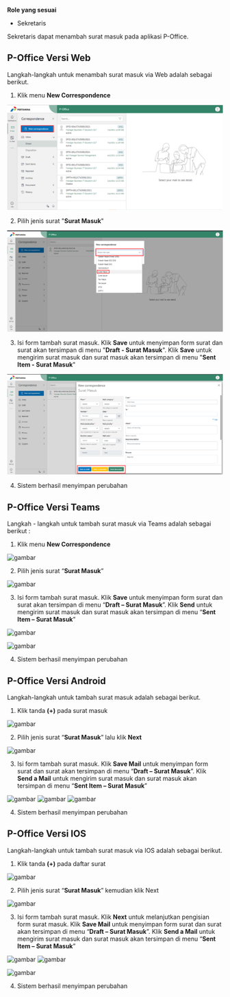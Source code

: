 **Role yang sesuai**

- Sekretaris

Sekretaris dapat menambah surat masuk pada aplikasi P-Office.

## **P-Office Versi Web**

Langkah-langkah untuk menambah surat masuk via Web adalah sebagai berikut.

1. Klik menu **New Correspondence**

![gambar](SuratMasuk/SM_Web/02SM02.png)

2. Pilih jenis surat "**Surat Masuk**"

![gambar](SuratMasuk/SM_Web/02SM03.png)

3. Isi form tambah surat masuk. Klik **Save** untuk menyimpan form surat dan surat akan tersimpan di menu "**Draft - Surat Masuk**". Klik **Save** untuk mengirim surat masuk dan surat masuk akan tersimpan di menu "**Sent Item - Surat Masuk**"

![gambar](SuratMasuk/SM_Web/02SM04.png)

4.  Sistem berhasil menyimpan perubahan

## **P-Office Versi Teams**

Langkah - langkah untuk tambah surat masuk via Teams adalah sebagai berikut :

1. Klik menu **New Correspondence**

![gambar](SuratMasuk/SM_Teams/SM02.png)

2. Pilih jenis surat “**Surat Masuk**”

![gambar](SuratMasuk/SM_Teams/SM03.png)

3. Isi form tambah surat masuk. Klik **Save** untuk menyimpan form surat dan surat akan tersimpan di menu “**Draft – Surat Masuk**”. Klik **Send** untuk mengirim surat masuk dan surat masuk akan tersimpan di menu “**Sent Item – Surat Masuk**”

![gambar](SuratMasuk/SM_Teams/SM04.png)

![gambar](SuratMasuk/SM_Teams/SM05.png)

4.  Sistem berhasil menyimpan perubahan

## **P-Office Versi Android**

Langkah-langkah untuk tambah surat masuk adalah sebagai berikut.

1. Klik tanda **(+)** pada surat masuk

![gambar](SuratMasuk/SM_Android/DSM/A01.jpg)

2. Pilih jenis surat “**Surat Masuk**” lalu klik **Next**

![gambar](SuratMasuk/SM_Android/TSM/A02.jpg)

3. Isi form tambah surat masuk. Klik **Save Mail** untuk menyimpan form surat dan surat akan tersimpan di menu “**Draft – Surat Masuk**”. Klik **Send a Mail** untuk mengirim surat masuk dan surat masuk akan tersimpan di menu “**Sent Item – Surat Masuk**”

![gambar](SuratMasuk/SM_Android/TSM/A03.jpg) ![gambar](SuratMasuk/SM_Android/TSM/A04.jpg) ![gambar](SuratMasuk/SM_Android/TSM/A05.jpg)

4. Sistem berhasil menyimpan perubahan

## **P-Office Versi IOS**

Langkah-langkah untuk tambah surat masuk via IOS adalah sebagai berikut.

1. Klik tanda **(+)** pada daftar surat

![gambar](SuratMasuk/SM_IOS/SM-2.1.png)

2. Pilih jenis surat “**Surat Masuk**” kemudian klik Next

![gambar](SuratMasuk/SM_IOS/SM-4.png)

3. Isi form tambah surat masuk. Klik **Next** untuk melanjutkan pengisian form surat masuk. Klik **Save Mail** untuk menyimpan form surat dan surat akan tersimpan di menu “**Draft – Surat Masuk**”. Klik **Send a Mail** untuk mengirim surat masuk dan surat masuk akan tersimpan di menu “**Sent Item – Surat Masuk**”

![gambar](SuratMasuk/SM_IOS/SM-5.png) ![gambar](SuratMasuk/SM_IOS/SM-6.png)

![gambar](SuratMasuk/SM_IOS/CR-SM1.png)

4. Sistem berhasil menyimpan perubahan
